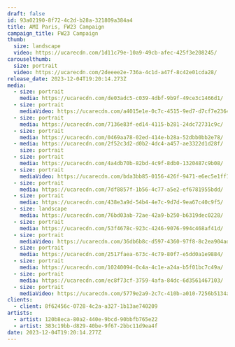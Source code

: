 ```yaml
---
draft: false
id: 93a02190-8f72-4c2d-b28a-321809a384a4
title: AMI Paris, FW23 Campaign
campaign_title: F﻿W23 Campaign
thumb:
  size: landscape
  video: https://ucarecdn.com/1d11c79e-10a9-49cb-afec-425f3e208245/
carouselthumb:
  size: portrait
  video: https://ucarecdn.com/2deeee2e-736a-4c1d-a47f-8c42e01cda28/
release_date: 2023-12-04T19:20:14.273Z
media:
  - size: portrait
    media: https://ucarecdn.com/de03adc5-c039-4dbf-9b9f-49ce3c1466d1/
  - size: portrait
    mediaVideo: https://ucarecdn.com/a4015e1e-0c7c-4515-9ed7-d7cf7e2364de/
  - size: portrait
    media: https://ucarecdn.com/7136e83f-ed14-4115-b281-24dc72731c9c/
  - size: portrait
    media: https://ucarecdn.com/0469aa78-02ed-414e-b28a-52dbb0bb2e78/
  - media: https://ucarecdn.com/2f52c3d2-d0b2-4dc4-a457-ae3322d1d28f/
    size: portrait
  - size: portrait
    media: https://ucarecdn.com/4a4db70b-82bd-4c9f-8db0-1320487c9b08/
  - size: portrait
    mediaVideo: https://ucarecdn.com/bda3bb85-0156-426f-9471-e6ec5e1ff1b8/
  - size: portrait
    media: https://ucarecdn.com/7df8857f-1b56-4c77-a5e2-ef6781955bdd/
  - size: portrait
    media: https://ucarecdn.com/438e3a9d-54b4-4e7c-9d7d-9ea67c40c9f5/
  - size: landscape
    media: https://ucarecdn.com/76bd03ab-72ae-42a9-b250-b6319dec0228/
  - size: portrait
    media: https://ucarecdn.com/53f4678c-923c-4246-9076-994c468af41d/
  - size: portrait
    mediaVideo: https://ucarecdn.com/36db6b8c-d597-4360-97f8-8c2ea904add6/
  - size: portrait
    media: https://ucarecdn.com/2517faea-673c-4c79-80f7-e5dd0a1e9884/
  - size: portrait
    media: https://ucarecdn.com/10240094-0c4a-4c1e-a24a-b5f01bc7c49a/
  - size: portrait
    media: https://ucarecdn.com/ec8f73cf-3759-4afa-84dc-6d3561467103/
  - size: portrait
    mediaVideo: https://ucarecdn.com/5779e2a9-2c7c-410b-a010-7256b5134ac9/
clients:
  - client: 8f62456c-0728-4c2a-a327-1b13ae740209
artists:
  - artist: 120b8eca-80a2-440e-9bcd-90bbfb765e22
  - artist: 383c19bb-d829-40be-9f67-2bbc11d9ea4f
date: 2023-12-04T19:20:14.277Z
---
```

